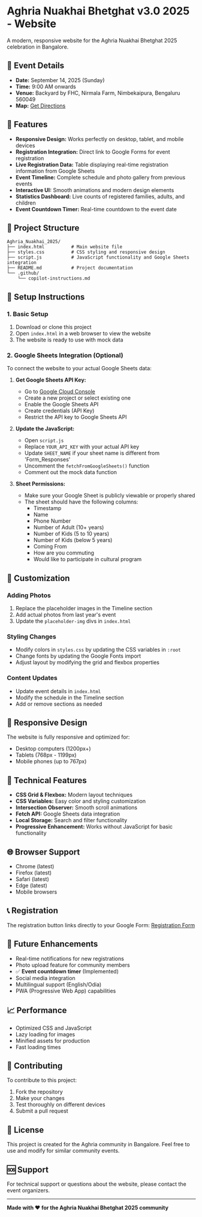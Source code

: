 # Aghria Nuakhai Bhetghat v3.0 2025 - Website

A modern, responsive website for the Aghria Nuakhai Bhetghat 2025 celebration in Bangalore.

## 🎉 Event Details

- **Date:** September 14, 2025 (Sunday)
- **Time:** 9:00 AM onwards  
- **Venue:** Backyard by FHC, Nirmala Farm, Nimbekaipura, Bengaluru 560049
- **Map:** [Get Directions](https://maps.app.goo.gl/KQAdKDqnDHQ5Ctdg9)

## 🌟 Features

- **Responsive Design:** Works perfectly on desktop, tablet, and mobile devices
- **Registration Integration:** Direct link to Google Forms for event registration
- **Live Registration Data:** Table displaying real-time registration information from Google Sheets
- **Event Timeline:** Complete schedule and photo gallery from previous events
- **Interactive UI:** Smooth animations and modern design elements
- **Statistics Dashboard:** Live counts of registered families, adults, and children
- **Event Countdown Timer:** Real-time countdown to the event date

## 📁 Project Structure

```
Aghria_Nuakhai_2025/
├── index.html          # Main website file
├── styles.css          # CSS styling and responsive design
├── script.js           # JavaScript functionality and Google Sheets integration
├── README.md           # Project documentation
└── .github/
    └── copilot-instructions.md
```

## 🚀 Setup Instructions

### 1. Basic Setup
1. Download or clone this project
2. Open `index.html` in a web browser to view the website
3. The website is ready to use with mock data

### 2. Google Sheets Integration (Optional)

To connect the website to your actual Google Sheets data:

1. **Get Google Sheets API Key:**
   - Go to [Google Cloud Console](https://console.cloud.google.com/)
   - Create a new project or select existing one
   - Enable the Google Sheets API
   - Create credentials (API Key)
   - Restrict the API key to Google Sheets API

2. **Update the JavaScript:**
   - Open `script.js`
   - Replace `YOUR_API_KEY` with your actual API key
   - Update `SHEET_NAME` if your sheet name is different from 'Form_Responses'
   - Uncomment the `fetchFromGoogleSheets()` function
   - Comment out the mock data function

3. **Sheet Permissions:**
   - Make sure your Google Sheet is publicly viewable or properly shared
   - The sheet should have the following columns:
     - Timestamp
     - Name
     - Phone Number
     - Number of Adult (10+ years)
     - Number of Kids (5 to 10 years)
     - Number of Kids (below 5 years)
     - Coming From
     - How are you commuting
     - Would like to participate in cultural program

## 🎨 Customization

### Adding Photos
1. Replace the placeholder images in the Timeline section
2. Add actual photos from last year's event
3. Update the `placeholder-img` divs in `index.html`

### Styling Changes
- Modify colors in `styles.css` by updating the CSS variables in `:root`
- Change fonts by updating the Google Fonts import
- Adjust layout by modifying the grid and flexbox properties

### Content Updates
- Update event details in `index.html`
- Modify the schedule in the Timeline section
- Add or remove sections as needed

## 📱 Responsive Design

The website is fully responsive and optimized for:
- Desktop computers (1200px+)
- Tablets (768px - 1199px)
- Mobile phones (up to 767px)

## 🔧 Technical Features

- **CSS Grid & Flexbox:** Modern layout techniques
- **CSS Variables:** Easy color and styling customization
- **Intersection Observer:** Smooth scroll animations
- **Fetch API:** Google Sheets data integration
- **Local Storage:** Search and filter functionality
- **Progressive Enhancement:** Works without JavaScript for basic functionality

## 🌐 Browser Support

- Chrome (latest)
- Firefox (latest)
- Safari (latest)
- Edge (latest)
- Mobile browsers

## 📞 Registration

The registration button links directly to your Google Form:
[Registration Form](https://docs.google.com/forms/d/e/1FAIpQLSfqtsVtKRb94bVyvytIDkn-7v0f7uRozrYfo25eC_LeFeCEqw/viewform)

## 🎯 Future Enhancements

- Real-time notifications for new registrations
- Photo upload feature for community members
- ✅ **Event countdown timer** (Implemented)
- Social media integration
- Multilingual support (English/Odia)
- PWA (Progressive Web App) capabilities

## 📈 Performance

- Optimized CSS and JavaScript
- Lazy loading for images
- Minified assets for production
- Fast loading times

## 🤝 Contributing

To contribute to this project:
1. Fork the repository
2. Make your changes
3. Test thoroughly on different devices
4. Submit a pull request

## 📄 License

This project is created for the Aghria community in Bangalore. Feel free to use and modify for similar community events.

## 🆘 Support

For technical support or questions about the website, please contact the event organizers.

---

**Made with ❤️ for the Aghria Nuakhai Bhetghat 2025 community**
